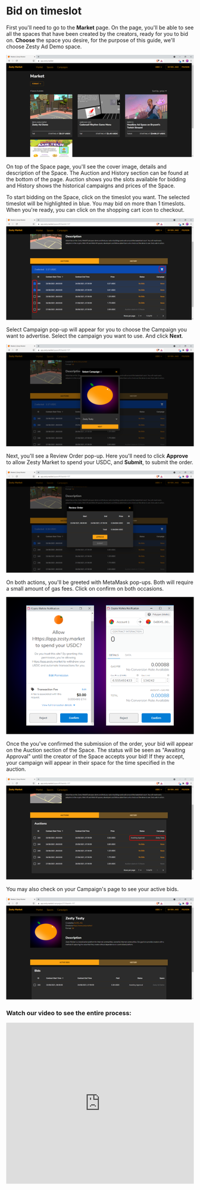 # Bid on timeslot

First you'll need to go to the **Market** page. On the page, you'll be able to see all the spaces that have been created by the creators, ready for you to bid on. **Choose** the space you desire, for the purpose of this guide, we'll choose Zesty Ad Demo space.

![](<../../.gitbook/assets/image (12).png>)

On top of the Space page, you'll see the cover image, details and description of the Space. The Auction and History section can be found at the bottom of the page. Auction shows you the slots available for bidding and History shows the historical campaigns and prices of the Space.

To start bidding on the Space, click on the timeslot you want. The selected timeslot will be highlighted in blue. You may bid on more than 1 timeslots. When you're ready, you can click on the shopping cart icon to  checkout.

![](<../../.gitbook/assets/image (18).png>)

Select Campaign pop-up will appear for you to choose the Campaign you want to advertise. Select the campaign you want to use. And click **Next**.

![](<../../.gitbook/assets/image (16).png>)

Next, you'll see a Review Order pop-up. Here you'll need to click **Approve** to allow Zesty Market to spend your USDC, and **Submit**, to submit the order.

![](<../../.gitbook/assets/image (22).png>)

On both actions, you'll be greeted with MetaMask pop-ups. Both will require a small amount of gas fees. Click on confirm on both occasions.

![](<../../.gitbook/assets/image (23).png>)

Once the you've confirmed the submission of the order, your bid will appear on the Auction section of the Space. The status will be seen as "Awaiting Approval" until the creator of the Space accepts your bid! If they accept, your campaign will appear in their space for the time specified in the auction.

![](<../../.gitbook/assets/image (15).png>)

You may also check on your Campaign's page to see your active bids.

![](<../../.gitbook/assets/image (13).png>)

### **Watch our video to see the entire process:** <a href="#watch-our-video-to-see-the-entire-process" id="watch-our-video-to-see-the-entire-process"></a>

<div class="iframe" position="relative" padding-bottom="56.25%" padding-top="30px" height="0" overflow="hidden"><iframe width="100%" height="432" src="https://www.youtube.com/embed/lEM9-r4PiRQ" title="YouTube video player" frameborder="0" position="absolution" top="0" left="0" allow="accelerometer; autoplay; clipboard-write; encrypted-media; gyroscope; picture-in-picture" allowfullscreen></iframe></div>